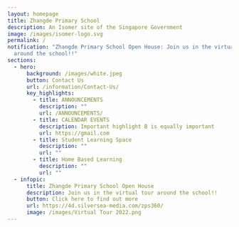 ```yaml
---
layout: homepage
title: Zhangde Primary School
description: An Isomer site of the Singapore Government
image: /images/isomer-logo.svg
permalink: /
notification: "Zhangde Primary School Open House: Join us in the virtual tour
  around the school!!"
sections:
  - hero:
      background: /images/white.jpeg
      button: Contact Us
      url: /information/Contact-Us/
      key_highlights:
        - title: ANNOUNCEMENTS
          description: ""
          url: /ANNOUNCEMENTS/
        - title: CALENDAR EVENTS
          description: Important highlight B is equally important
          url: https://gmail.com
        - title: Student Learning Space
          description: ""
          url: ""
        - title: Home Based Learning
          description: ""
          url: ""
  - infopic:
      title: Zhangde Primary School Open House
      description: Join us in the virtual tour around the school!!
      button: Click here to find out more
      url: https://4d.silversea-media.com/zps360/
      image: /images/Virtual Tour 2022.png
---
```

